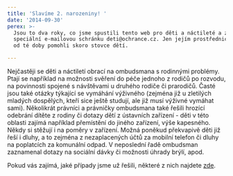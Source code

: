 ```yaml
---
title: 'Slavíme 2. narozeniny! '
date: '2014-09-30'
perex: >-
  Jsou to dva roky, co jsme spustili tento web pro děti a náctileté a zřídili
  speciální e-mailovou schránku deti@ochrance.cz. Jen jejím prostřednictvím jsme
  od té doby pomohli skoro stovce dětí.

---
```



<p>Nejčastěji se děti a náctiletí obrací na ombudsmana s&nbsp;rodinnými problémy. Ptají se například na možnosti svěření do péče jednoho z&nbsp;rodičů po rozvodu, na povinnosti spojené s&nbsp;návštěvami u druhého rodiče či prarodičů. Časté jsou také otázky týkající se vymáhání výživného (zejména již u zletilých mladých dospělých, kteří sice ještě studují, ale již musí výživné vymáhat sami). Několikrát právníci a právničky ombudsmana také řešili hrozící odebrání dítěte z&nbsp;rodiny či dotazy dětí z&nbsp;ústavních zařízení - děti v&nbsp;této oblasti zajímá například přemístění do jiného zařízení, výše kapesného. Někdy si stěžují i na poměry v&nbsp;zařízení. Možná poněkud překvapivě děti již řeší i dluhy, a to zejména z&nbsp;nezaplacených účtů za mobilní telefon či dluhy na poplatcích za komunální odpad. V&nbsp;neposlední řadě ombudsman zaznamenal dotazy na sociální dávky či možnosti úhrady brýlí, apod.</p><p>Pokud vás zajímá, jaké případy jsme už řešili, některé z&nbsp;nich najdete <a href="jakymi-pripady-jsme-se-uz-zabyvali/">zde</a>. </p>

